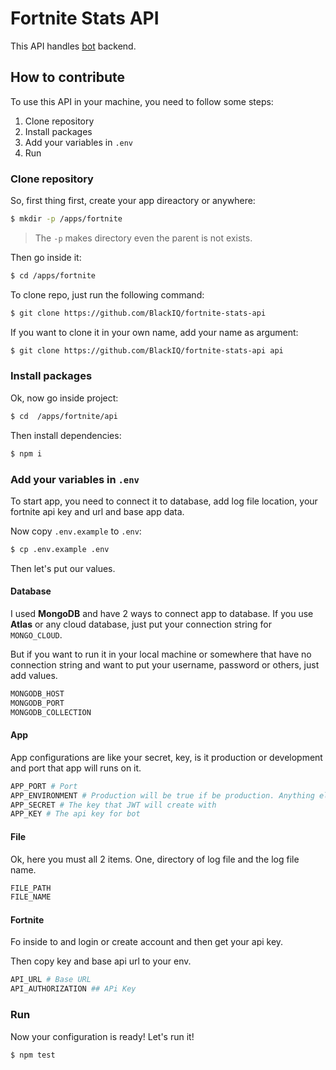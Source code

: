 # Fortnite Stats API

This API handles [bot](https://github.com/BlackIQ/fortnite-stats-bot) backend.

## How to contribute

To use this API in your machine, you need to follow some steps:

1. Clone repository
2. Install packages
3. Add your variables in `.env`
4. Run

### Clone repository

So, first thing first, create your app direactory or anywhere:

```bash
$ mkdir -p /apps/fortnite
```

> The `-p` makes directory even the parent is not exists.

Then go inside it:

```bash
$ cd /apps/fortnite
```

To clone repo, just run the following command:

```bash
$ git clone https://github.com/BlackIQ/fortnite-stats-api
```

If you want to clone it in your own name, add your name as argument:

```bash
$ git clone https://github.com/BlackIQ/fortnite-stats-api api
```

### Install packages

Ok, now go inside project:

```bash
$ cd  /apps/fortnite/api
```

Then install dependencies:

```bash
$ npm i
```

### Add your variables in `.env`

To start app, you need to connect it to database, add log file location, your fortnite api key and url and base app data.

Now copy `.env.example` to `.env`:

```bash
$ cp .env.example .env
```

Then let's put our values.

#### Database

I used **MongoDB** and have 2 ways to connect app to database. If you use **Atlas** or any cloud database, just put your connection string for `MONGO_CLOUD`.

But if you want to run it in your local machine or somewhere that have no connection string and want to put your username, password or others, just add values.

```bash
MONGODB_HOST
MONGODB_PORT
MONGODB_COLLECTION
```

#### App

App configurations are like your secret, key, is it production or development and port that app will runs on it.

```bash
APP_PORT # Port
APP_ENVIRONMENT # Production will be true if be production. Anything else will be development
APP_SECRET # The key that JWT will create with
APP_KEY # The api key for bot
```

#### File

Ok, here you must all 2 items. One, directory of log file and the log file name.

```bash
FILE_PATH
FILE_NAME
```

#### Fortnite

Fo inside to [](https://fortnite-api.com) and login or create account and then get your api key.

Then copy key and base api url to your env.

```bash
API_URL # Base URL
API_AUTHORIZATION ## APi Key
```

### Run

Now your configuration is ready! Let's run it!

```bash
$ npm test
```